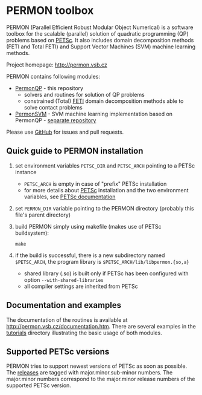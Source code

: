 PERMON toolbox
================================
PERMON (Parallel Efficient Robust Modular Object Numerical) is a software toolbox for the scalable (parallel) solution of  quadratic programming (QP) problems based on [PETSc](http://www.mcs.anl.gov/petsc/). It also includes domain decomposition methods (FETI and Total FETI) and Support Vector Machines (SVM) machine learning methods.

Project homepage: <http://permon.vsb.cz>

PERMON contains following modules:

* [PermonQP](http://permon.vsb.cz/permonqp.htm) - this repository
  - solvers and routines for solution of QP problems
  - constrained (Total) [FETI](http://permon.vsb.cz/permonfllop.htm) domain decomposition methods able to solve contact problems
* [PermonSVM](http://permon.vsb.cz/permonsvm.htm) - SVM machine learning implementation based on PermonQP - [separate repository](https://github.com/permon/permonsvm)

Please use [GitHub](https://github.com/permon/permon) for issues and pull requests.

Quick guide to PERMON installation
------------------------------------

1. set environment variables `PETSC_DIR` and `PETSC_ARCH` pointing to a PETSc instance
   - `PETSC_ARCH` is empty in case of "prefix" PETSc installation
   - for more details about [PETSc](http://www.mcs.anl.gov/petsc/) installation and the two environment variables, see [PETSc documentation](http://www.mcs.anl.gov/petsc/documentation/installation.html)
2. set `PERMON_DIR` variable pointing to the PERMON directory (probably this file's parent directory)
3. build PERMON simply using makefile (makes use of PETSc buildsystem):

     `make`
4. if the build is successful, there is a new subdirectory named `$PETSC_ARCH`, the program library is `$PETSC_ARCH/lib/libpermon.{so,a}`
   - shared library (.so) is built only if PETSc has been configured with option `--with-shared-libraries`
   - all compiler settings are inherited from PETSc

Documentation and examples
----------------------------------
The documentation of the routines is available at <http://permon.vsb.cz/documentation.htm>. There are several examples in the [tutorials](https://github.com/permon/permon/tree/master/src/tutorials) directory illustrating the basic usage of both modules.

Supported PETSc versions
----------------------------------
PERMON tries to support newest versions of PETSc as soon as possible. The [releases](https://github.com/permon/permon/releases) are tagged with major.minor.sub-minor numbers. The major.minor numbers correspond to the major.minor release numbers of the supported PETSc version.
